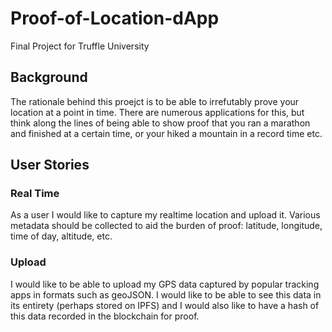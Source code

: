 # Proof-of-Location-dApp
Final Project for Truffle University

## Background
The rationale behind this proejct is to be able to irrefutably prove your location at a point in time. There are numerous applications for this, but think along the lines of being able to show proof that you ran a marathon and finished at a certain time, or your hiked a mountain in a record time etc.

## User Stories

### Real Time
As a user I would like to capture my realtime location and upload it. Various metadata should be collected to aid the burden of proof: latitude, longitude, time of day, altitude, etc. 

### Upload
I would like to be able to upload my GPS data captured by popular tracking apps in formats such as geoJSON. I would like to be able to see this data in its entirety (perhaps stored on IPFS) and I would also like to have a hash of this data recorded in the blockchain for proof. 
